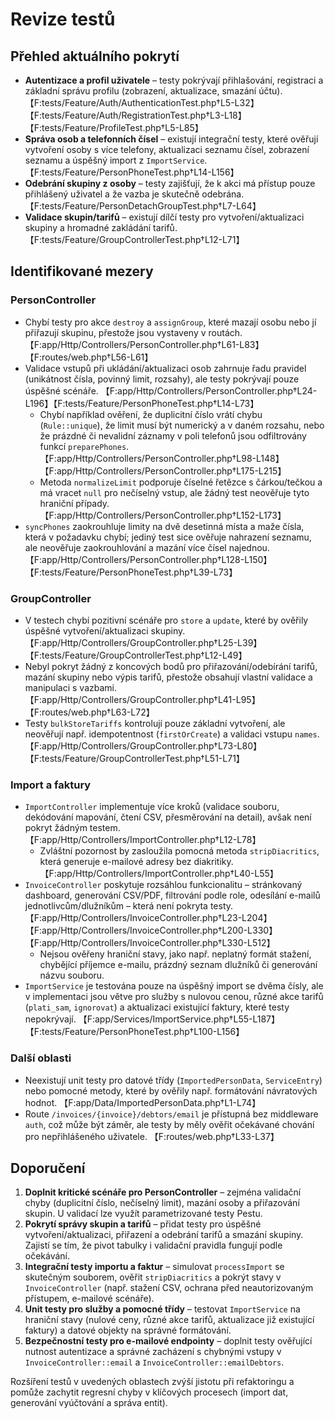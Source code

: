 # Revize testů

## Přehled aktuálního pokrytí

- **Autentizace a profil uživatele** – testy pokrývají přihlašování, registraci a základní správu profilu (zobrazení, aktualizace, smazání účtu). 【F:tests/Feature/Auth/AuthenticationTest.php†L5-L32】【F:tests/Feature/Auth/RegistrationTest.php†L3-L18】【F:tests/Feature/ProfileTest.php†L5-L85】
- **Správa osob a telefonních čísel** – existují integrační testy, které ověřují vytvoření osoby s více telefony, aktualizaci seznamu čísel, zobrazení seznamu a úspěšný import z `ImportService`. 【F:tests/Feature/PersonPhoneTest.php†L14-L156】
- **Odebrání skupiny z osoby** – testy zajišťují, že k akci má přístup pouze přihlášený uživatel a že vazba je skutečně odebrána. 【F:tests/Feature/PersonDetachGroupTest.php†L7-L64】
- **Validace skupin/tarifů** – existují dílčí testy pro vytvoření/aktualizaci skupiny a hromadné zakládání tarifů. 【F:tests/Feature/GroupControllerTest.php†L12-L71】

## Identifikované mezery

### PersonController

- Chybí testy pro akce `destroy` a `assignGroup`, které mazají osobu nebo jí přiřazují skupinu, přestože jsou vystaveny v routách. 【F:app/Http/Controllers/PersonController.php†L61-L83】【F:routes/web.php†L56-L61】
- Validace vstupů při ukládání/aktualizaci osob zahrnuje řadu pravidel (unikátnost čísla, povinný limit, rozsahy), ale testy pokrývají pouze úspěšné scénáře. 【F:app/Http/Controllers/PersonController.php†L24-L196】【F:tests/Feature/PersonPhoneTest.php†L14-L73】
  - Chybí například ověření, že duplicitní číslo vrátí chybu (`Rule::unique`), že limit musí být numerický a v daném rozsahu, nebo že prázdné či nevalidní záznamy v poli telefonů jsou odfiltrovány funkcí `preparePhones`. 【F:app/Http/Controllers/PersonController.php†L98-L148】【F:app/Http/Controllers/PersonController.php†L175-L215】
  - Metoda `normalizeLimit` podporuje číselné řetězce s čárkou/tečkou a má vracet `null` pro nečíselný vstup, ale žádný test neověřuje tyto hraniční případy. 【F:app/Http/Controllers/PersonController.php†L152-L173】
- `syncPhones` zaokrouhluje limity na dvě desetinná místa a maže čísla, která v požadavku chybí; jediný test sice ověřuje nahrazení seznamu, ale neověřuje zaokrouhlování a mazání více čísel najednou. 【F:app/Http/Controllers/PersonController.php†L128-L150】【F:tests/Feature/PersonPhoneTest.php†L39-L73】

### GroupController

- V testech chybí pozitivní scénáře pro `store` a `update`, které by ověřily úspěšné vytvoření/aktualizaci skupiny. 【F:app/Http/Controllers/GroupController.php†L25-L39】【F:tests/Feature/GroupControllerTest.php†L12-L49】
- Nebyl pokryt žádný z koncových bodů pro přiřazování/odebírání tarifů, mazání skupiny nebo výpis tarifů, přestože obsahují vlastní validace a manipulaci s vazbami. 【F:app/Http/Controllers/GroupController.php†L41-L95】【F:routes/web.php†L63-L72】
- Testy `bulkStoreTariffs` kontrolují pouze základní vytvoření, ale neověřují např. idempotentnost (`firstOrCreate`) a validaci vstupu `names`. 【F:app/Http/Controllers/GroupController.php†L73-L80】【F:tests/Feature/GroupControllerTest.php†L51-L71】

### Import a faktury

- `ImportController` implementuje více kroků (validace souboru, dekódování mapování, čtení CSV, přesměrování na detail), avšak není pokryt žádným testem. 【F:app/Http/Controllers/ImportController.php†L12-L78】
  - Zvláštní pozornost by zasloužila pomocná metoda `stripDiacritics`, která generuje e-mailové adresy bez diakritiky. 【F:app/Http/Controllers/ImportController.php†L40-L55】
- `InvoiceController` poskytuje rozsáhlou funkcionalitu – stránkovaný dashboard, generování CSV/PDF, filtrování podle role, odesílání e-mailů jednotlivcům/dlužníkům – která není pokryta testy. 【F:app/Http/Controllers/InvoiceController.php†L23-L204】【F:app/Http/Controllers/InvoiceController.php†L200-L330】【F:app/Http/Controllers/InvoiceController.php†L330-L512】
  - Nejsou ověřeny hraniční stavy, jako např. neplatný formát stažení, chybějící příjemce e-mailu, prázdný seznam dlužníků či generování názvu souboru.
- `ImportService` je testována pouze na úspěšný import se dvěma čísly, ale v implementaci jsou větve pro služby s nulovou cenou, různé akce tarifů (`plati_sam`, `ignorovat`) a aktualizaci existující faktury, které testy nepokrývají. 【F:app/Services/ImportService.php†L55-L187】【F:tests/Feature/PersonPhoneTest.php†L100-L156】

### Další oblasti

- Neexistují unit testy pro datové třídy (`ImportedPersonData`, `ServiceEntry`) nebo pomocné metody, které by ověřily např. formátování návratových hodnot. 【F:app/Data/ImportedPersonData.php†L1-L74】
- Route `/invoices/{invoice}/debtors/email` je přístupná bez middleware `auth`, což může být záměr, ale testy by měly ověřit očekávané chování pro nepřihlášeného uživatele. 【F:routes/web.php†L33-L37】

## Doporučení

1. **Doplnit kritické scénáře pro PersonController** – zejména validační chyby (duplicitní číslo, nečíselný limit), mazání osoby a přiřazování skupin. U validací lze využít parametrizované testy Pestu.
2. **Pokrytí správy skupin a tarifů** – přidat testy pro úspěšné vytvoření/aktualizaci, přiřazení a odebrání tarifů a smazání skupiny. Zajistí se tím, že pivot tabulky i validační pravidla fungují podle očekávání.
3. **Integrační testy importu a faktur** – simulovat `processImport` se skutečným souborem, ověřit `stripDiacritics` a pokrýt stavy v `InvoiceController` (např. stažení CSV, ochrana před neautorizovaným přístupem, e-mailové scénáře).
4. **Unit testy pro služby a pomocné třídy** – testovat `ImportService` na hraniční stavy (nulové ceny, různé akce tarifů, aktualizace již existující faktury) a datové objekty na správné formátování.
5. **Bezpečnostní testy pro e-mailové endpointy** – doplnit testy ověřující nutnost autentizace a správné zacházení s chybnými vstupy v `InvoiceController::email` a `InvoiceController::emailDebtors`.

Rozšíření testů v uvedených oblastech zvýší jistotu při refaktoringu a pomůže zachytit regresní chyby v klíčových procesech (import dat, generování vyúčtování a správa entit).
